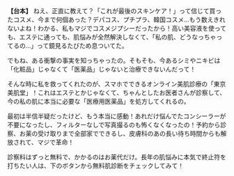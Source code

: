 **【台本】**
ねえ、正直に教えて？「これが最後のスキンケア！」って信じて買ったコスメ、今まで何個あった？デパコス、プチプラ、韓国コスメ…もう数えきれないよね！わかる、私もマジでコスメジプシーだったから！高い美容液を使っても、エステに通っても、肌悩みが全然解決しなくて、「私の肌、どうなっちゃってるの…」って鏡見るたびため息ついてた。

でもね、ある衝撃の事実を知っちゃったの。そもそも、今あるシミやニキビは「化粧品」じゃなくて「医薬品」じゃないと治療できないんだって！

そんな時に私を救ってくれたのが、スマホでできるオンライン美肌診療の「東京美肌堂」！これはエステとかじゃなくて、ちゃんとしたお医者さんが診察して、今の私の肌に本当に必要な「医療用医薬品」を処方してくれるの。

最初は半信半疑だったけど、もう本当に感動！あれだけ悩んでたコンシーラーが不要になったし、フィルターなしで写真撮るのも怖くなくなったの！予約から診察、お薬の受け取りまで全部家でできるし、皮膚科のあの長い待ち時間からも解放されて、マジで革命！

診察料はずっと無料で、かかるのはお薬代だけ。長年の肌悩みに本気で終止符を打ちたい人は、下のボタンから無料肌診断をチェックしてみて！
